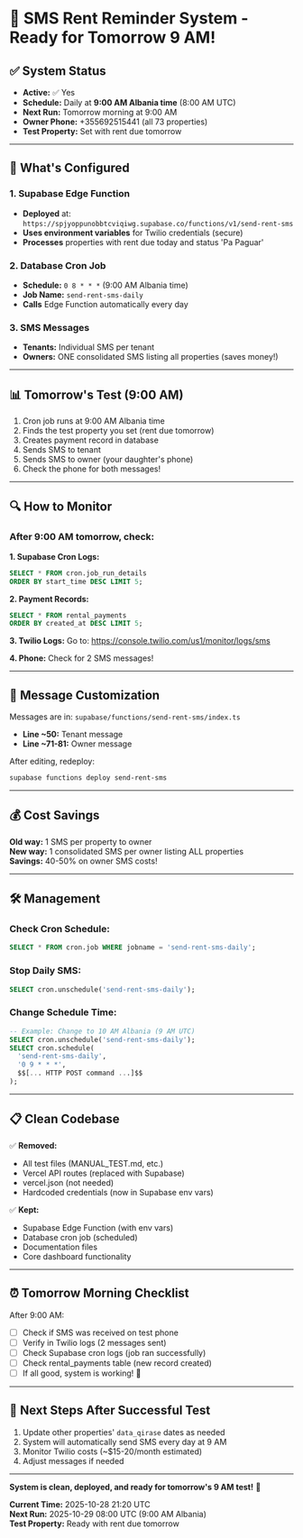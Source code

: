 # 📱 SMS Rent Reminder System - Ready for Tomorrow 9 AM!

## ✅ System Status

- **Active:** ✅ Yes
- **Schedule:** Daily at **9:00 AM Albania time** (8:00 AM UTC)
- **Next Run:** Tomorrow morning at 9:00 AM
- **Owner Phone:** +355692515441 (all 73 properties)
- **Test Property:** Set with rent due tomorrow

---

## 🚀 What's Configured

### 1. Supabase Edge Function
- **Deployed** at: `https://spjyoppunobbtcviqiwg.supabase.co/functions/v1/send-rent-sms`
- **Uses environment variables** for Twilio credentials (secure)
- **Processes** properties with rent due today and status 'Pa Paguar'

### 2. Database Cron Job
- **Schedule:** `0 8 * * *` (9:00 AM Albania time)
- **Job Name:** `send-rent-sms-daily`
- **Calls** Edge Function automatically every day

### 3. SMS Messages
- **Tenants:** Individual SMS per tenant
- **Owners:** ONE consolidated SMS listing all properties (saves money!)

---

## 📊 Tomorrow's Test (9:00 AM)

1. Cron job runs at 9:00 AM Albania time
2. Finds the test property you set (rent due tomorrow)
3. Creates payment record in database
4. Sends SMS to tenant
5. Sends SMS to owner (your daughter's phone)
6. Check the phone for both messages!

---

## 🔍 How to Monitor

### After 9:00 AM tomorrow, check:

**1. Supabase Cron Logs:**
```sql
SELECT * FROM cron.job_run_details 
ORDER BY start_time DESC LIMIT 5;
```

**2. Payment Records:**
```sql
SELECT * FROM rental_payments 
ORDER BY created_at DESC LIMIT 5;
```

**3. Twilio Logs:**
Go to: https://console.twilio.com/us1/monitor/logs/sms

**4. Phone:**
Check for 2 SMS messages!

---

## 📝 Message Customization

Messages are in: `supabase/functions/send-rent-sms/index.ts`

- **Line ~50:** Tenant message
- **Line ~71-81:** Owner message

After editing, redeploy:
```bash
supabase functions deploy send-rent-sms
```

---

## 💰 Cost Savings

**Old way:** 1 SMS per property to owner  
**New way:** 1 consolidated SMS per owner listing ALL properties  
**Savings:** 40-50% on owner SMS costs!

---

## 🛠️ Management

### Check Cron Schedule:
```sql
SELECT * FROM cron.job WHERE jobname = 'send-rent-sms-daily';
```

### Stop Daily SMS:
```sql
SELECT cron.unschedule('send-rent-sms-daily');
```

### Change Schedule Time:
```sql
-- Example: Change to 10 AM Albania (9 AM UTC)
SELECT cron.unschedule('send-rent-sms-daily');
SELECT cron.schedule(
  'send-rent-sms-daily',
  '0 9 * * *',
  $$[... HTTP POST command ...]$$
);
```

---

## 📋 Clean Codebase

✅ **Removed:**
- All test files (MANUAL_TEST.md, etc.)
- Vercel API routes (replaced with Supabase)
- vercel.json (not needed)
- Hardcoded credentials (now in Supabase env vars)

✅ **Kept:**
- Supabase Edge Function (with env vars)
- Database cron job (scheduled)
- Documentation files
- Core dashboard functionality

---

## ⏰ Tomorrow Morning Checklist

After 9:00 AM:

- [ ] Check if SMS was received on test phone
- [ ] Verify in Twilio logs (2 messages sent)
- [ ] Check Supabase cron logs (job ran successfully)
- [ ] Check rental_payments table (new record created)
- [ ] If all good, system is working! 🎉

---

## 🎯 Next Steps After Successful Test

1. Update other properties' `data_qirase` dates as needed
2. System will automatically send SMS every day at 9 AM
3. Monitor Twilio costs (~$15-20/month estimated)
4. Adjust messages if needed

---

**System is clean, deployed, and ready for tomorrow's 9 AM test!** 🚀

**Current Time:** 2025-10-28 21:20 UTC  
**Next Run:** 2025-10-29 08:00 UTC (9:00 AM Albania)  
**Test Property:** Ready with rent due tomorrow
